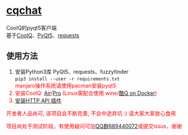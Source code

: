 # [cqchat](https://github.com/xz-dev/cqchat)  
CoolQ的pyqt5客户端  
基于[CoolQ](https://github.com/sjdy521/Mojo-Webqq)、[PyQt5](https://github.com/baoboa/pyqt5)、[requests](https://github.com/requests/requests)  
## 使用方法
1. 安装Python3库 PyQt5、requests、fuzzyfinder  
<code>pip3 install --user -r requirements.txt</code>  
<font color=red>manjaro操作系统请使用pacman安装pyqt5<font>  
2. 安装CoolQ: [Air](https://cqp.cc/t/23253)/[Pro](https://cqp.cc/t/14901) (Linux需配合使用 wine/[酷Q on Docker](https://cqp.cc/t/34558))  
3. [安装HTTP API 插件](https://cqp.cc/t/30748)  

开发者人品尚可, 该项目会不断完善, 不会中途弃坑 :) 请大家大家放心食用     

  
项目尚处于测试阶段，有使用疑问可加[QQ群689440072](https://jq.qq.com/?_wv=1027&k=5qN1HyU)或提交lssus，谢谢
